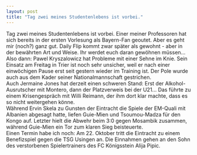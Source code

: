 ```yaml
---
layout: post
title: "Tag zwei meines Studentenlebens ist vorbei."
---
```


Tag zwei meines Studentenlebens ist vorbei. Einer meiner Professoren hat sich bereits in der ersten Vorlesung als Bayern-Fan geoutet. Aber es geht mir (noch?) ganz gut. Daily Flip kommt zwar später als gewohnt - aber in der bewährten Art und Weise. Ihr werdet euch daran gewöhnen müssen...  
Also dann: Pawel Kryszalowicz hat Probleme mit einer Sehne im Knie. Sein Einsatz am Freitag in Trier ist noch sehr unsicher, weil er nach einer einwöchigen Pause erst seit gestern wieder im Training ist. Der Pole wurde auch aus dem Kader seiner Nationalmannschaft gestrichen.  
Auch Jermaine Jones hat derzeit einen schweren Stand: Erst der Alkohol-Ausrutscher mit Montero, dann der Platzverweis bei der U21... Das führte zu einem Krisengespräch mit Willi Reimann, der ihm dort klar machte, dass es so nicht weitergehen könne.  
Während Ervin Skela zu Gunsten der Eintracht die Spiele der EM-Quali mit Albanien abgesagt hatte, liefen Guie-Mien und Tsoumou-Madza für den Kongo auf. Letzter hielt die Abwehr beim 3:0 gegen Mosambik zusammen, während Guie-Mien ein Tor zum klaren Sieg beisteuerte.  
Einen Termin habe ich noch: Am 22. Oktober tritt die Eintracht zu einem Benefizspiel gegen die TSG Usingen an. Die Einnahmen gehen an den Sohn des verstorbenen Spielertrainers des FC Königsstein Alija Pipic.

